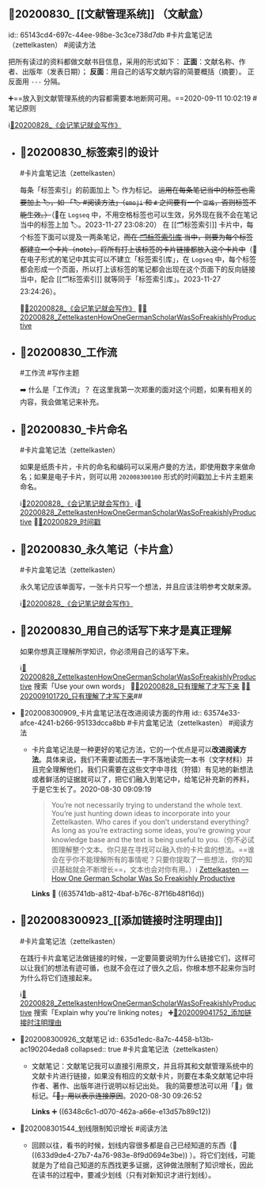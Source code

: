 ## 📇20200830_ [[文献管理系统]] （文献盒）
id:: 65143cd4-697c-44ee-98be-3c3ce738d7db
#卡片盒笔记法（zettelkasten） #阅读方法

把所有读过的资料都做文献书目信息，采用的形式如下：
**正面**：文献名称、作者、出版年（发表日期）；
**反面**：用自己的话写文献内容的简要概括（摘要）。
正反面用 `---` 分隔。

➕==放入到文献管理系统的内容都需要本地断网可用。==2020-09-11 10:02:19 #笔记原则

ℹ️[📑20200828_《会记笔记就会写作》](((65143cd4-be4d-4bd9-97a6-3fcf34706d37)))
- ## 📇20200830_标签索引的设计 
  #卡片盒笔记法（zettelkasten）
  
  每条「标签索引」的前面加上 🏷 作为标记。
  ~~运用在每条笔记当中的标签也需要加上 🏷，如 「🏷 \#阅读方法」（`emoji` 和 `#` 之间要有一个 `空格`，否则标签不能生效。）~~（🔨在 `Logseq` 中，不用空格标签也可以生效，另外现在我不会在笔记当中的标签上加 🏷。2023-11-27 23:08:20）
  在 [[🗂️标签索引]] 卡片中，每个标签下面可以提及一两条笔记，~~而在 [🗂标签索引库](((63574477-d4b9-4e08-9280-cbdf55a4fd5d))) 当中，则要为每个标签都建立一个卡片（note），将所有打上该标签的卡片链接都放入这个卡片中~~（🔨在电子形式的笔记中其实可以不建立「标签索引库」，在 `Logseq` 中，每个标签都会形成一个页面，所以打上该标签的笔记都会出现在这个页面下的反向链接当中，配合 [[🗂️标签索引]] 就等同于「标签索引库」。2023-11-27 23:24:26）。
  
  📎[📑20200828_《会记笔记就会写作》](((65143cd4-be4d-4bd9-97a6-3fcf34706d37)))
  📎[📑20200828_ZettelkastenHowOneGermanScholarWasSoFreakishlyProductive](((65143cd4-6621-4b5d-9a8e-bedf50062ff0)))
- ## 📇20200830_工作流 
  #工作流 #写作主题
  
  ➡️ 什么是「工作流」？
  在这里我第一次郑重的面对这个问题，如果有相关的内容，我会做笔记来补充。
- ## 📇20200830_卡片命名 
  #卡片盒笔记法（zettelkasten）
  
  如果是纸质卡片，卡片的命名和编码可以采用卢曼的方法，即使用数字来做命名；如果是电子卡片，则可以用 `202008300100` 形式的时间戳加上卡片主题来命名。
  
  ℹ️[📑20200828_《会记笔记就会写作》](((65143cd4-be4d-4bd9-97a6-3fcf34706d37)))
  ℹ️[📑20200828_ZettelkastenHowOneGermanScholarWasSoFreakishlyProductive](((65143cd4-6621-4b5d-9a8e-bedf50062ff0)))
  📎[📇20200829_时间戳](((635741dc-f79d-42cf-b456-5649e8c7422a)))
- ## 📇20200830_永久笔记（卡片盒）
  #卡片盒笔记法（zettelkasten）
  
  永久笔记应该单面写，一张卡片只写一个想法，并且应该注明参考文献来源。
  
  ℹ️[📑20200828_《会记笔记就会写作》](((65143cd4-be4d-4bd9-97a6-3fcf34706d37)))
- ## 📇20200830_用自己的话写下来才是真正理解
  如果你想真正理解所学知识，你必须用自己的话写下来。
  
  ℹ️[📑20200828_ZettelkastenHowOneGermanScholarWasSoFreakishlyProductive](((65143cd4-6621-4b5d-9a8e-bedf50062ff0))) 搜索「Use your own words」
  📎[📇20200828_只有理解了才写下来](((65143cd4-6771-41c8-a0c4-74fe503a7e6d)))
  📎[📇202009101720_只有理解了才写下来](((63562e21-2da6-40f9-95b9-731b3def47b9)))##
- 📇202008300909_卡片盒笔记法在改进阅读方面的作用
  id:: 63574e33-afce-4241-b266-95133dcca8bb
  #卡片盒笔记法（zettelkasten） #阅读方法
	- 卡片盒笔记法是一种更好的笔记方法，它的一个优点是可以**改进阅读方法**。具体来说，我们不需要试图去一字不落地读完一本书（文字材料）并且完全理解他们，我们只需要在这些文字中寻找（狩猎）有见地的新想法或者鲜活的证据就可以了，把它们融入到笔记中，给笔记补充新的养料，于是它生长了。2020-08-30 09:09:19
	  > You’re not necessarily trying to understand the whole text. You’re just hunting down ideas to incorporate into your Zettelkasten. Who cares if you don’t understand everything? As long as you’re extracting some ideas, you’re growing your knowledge base and the text is being useful to you.（你不必试图理解整个文本。你只是在寻找可以融入你的卡片盒的想法。==谁会在乎你不能理解所有的事情呢？只要你提取了一些想法，你的知识基础就会不断增长==，文本也会对你有用。）ℹ️ [Zettelkasten — How One German Scholar Was So Freakishly Productive](((63563015-cadf-4a72-aa58-bb8b1a6e89e7)))
	  
	  **Links**
	  💭 ((635741db-a812-4baf-b76c-87f16b48f16d))
- ## 📇202008300923_[[添加链接时注明理由]] 
  #卡片盒笔记法（zettelkasten）
  
  在践行卡片盒笔记法做链接的时候，一定要简要说明为什么链接它们，这样可以让我们的想法有迹可循，也就不会在过了很久之后，你根本想不起来你当时为什么将它们连接起来。
  
  ℹ️[📑20200828_ZettelkastenHowOneGermanScholarWasSoFreakishlyProductive](((65143cd4-6621-4b5d-9a8e-bedf50062ff0))) 搜索「Explain why you're linking notes」
  ➕[📇202009041752_添加链接时注明理由](((6348c6c1-d070-462a-a66e-e13d57b89c12)))
- 📇202008300926_文献笔记
  id:: 635d1edc-8a7c-4458-b13b-ac190204eda8
  collapsed:: true
  #卡片盒笔记法（zettelkasten）
	- 文献笔记：文献笔记我可以直接引用原文，并且将其和文献管理系统中的文献卡片进行链接，如果没有相应的文献卡片，则要在本条文献笔记中将作者、著作、出版年进行说明以标记出处。
	  我的简要想法可以用「🤔」做标记。~~「🔗」用以表示连接原因~~。2020-08-30 09:26:52
	  
	  **Links**
	  ➕ ((6348c6c1-d070-462a-a66e-e13d57b89c12))
- 📇202008301544_划线限制知识增长
  #阅读方法
	- 回顾以往，看书的时候，划线内容很多都是自己已经知道的东西（💭 ((633d9de4-27b7-4a76-983e-8f9d0694e3be)) ）。将它们划线，可能就是为了给自己知道的东西找更多证据，这钟做法限制了知识增长，因此在读书的过程中，要减少划线（只有对新知识才进行划线）。